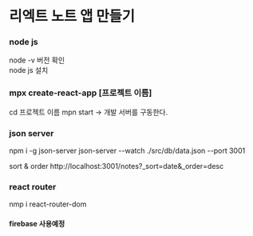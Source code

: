 # 리엑트 노트 앱 만들기

### node js

node -v 버전 확인  
node js 설치

### mpx create-react-app [프로젝트 이름]

cd 프로젝트 이름
mpn start -> 개발 서버를 구동한다.

### json server

npm i -g json-server
json-server --watch ./src/db/data.json --port 3001

sort & order
http://localhost:3001/notes?\_sort=date&\_order=desc

### react router

nmp i react-router-dom

#### firebase 사용예정
